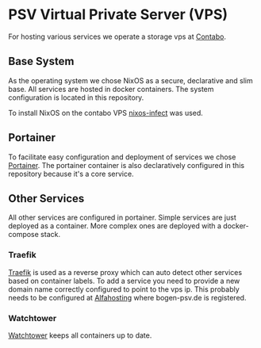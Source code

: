 # PSV Virtual Private Server (VPS)

For hosting various services we operate a storage vps at [Contabo](https://contabo.com).

## Base System
As the operating system we chose NixOS as a secure, declarative and slim base. All services are hosted in docker containers.
The system configuration is located in this repository.

To install NixOS on the contabo VPS [nixos-infect](https://github.com/elitak/nixos-infect) was used.

## Portainer
To facilitate easy configuration and deployment of services we chose [Portainer](https://www.portainer.io).
The portainer container is also declaratively configured in this repository because it's a core service.

## Other Services
All other services are configured in portainer. Simple services are just deployed as a container. More complex ones are deployed with a docker-compose stack.

### Traefik
[Traefik](https://traefik.io/traefik/) is used as a reverse proxy which can auto detect other services based on container labels.
To add a service you need to provide a new domain name correctly configured to point to the vps ip.
This probably needs to be configured at [Alfahosting](https://alfahosting.de) where bogen-psv.de is registered.

### Watchtower
[Watchtower](https://containrrr.dev/watchtower/) keeps all containers up to date.
